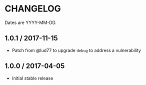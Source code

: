 # CHANGELOG

Dates are YYYY-MM-DD.

## 1.0.1 / 2017-11-15
* Patch from @lud77 to upgrade `debug` to address a vulnerability

## 1.0.0 / 2017-04-05
* Initial stable release
